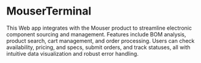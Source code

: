 # MouserTerminal
This Web app integrates with the Mouser product to streamline electronic component sourcing and management. Features include BOM analysis, product search, cart management, and order processing. Users can check availability, pricing, and specs, submit orders, and track statuses, all with intuitive data visualization and robust error handling.
